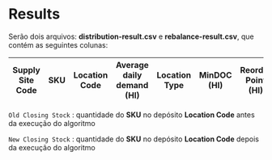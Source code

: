 # Results

Serão dois arquivos: **distribution-result.csv** e **rebalance-result.csv**, que contém as seguintes colunas:


| Supply Site Code | SKU | Location Code | Average daily demand (Hl)| Location Type | MinDOC (Hl) | Reorder Point (Hl) | MaxDOC  (Hl) | Old Closing Stock | New Closing Stock | Available to Deploy
| ---------------- | --- | ------------- | ------------------------ | ------------- | ----------- | ------------------ | ------------ | -- | ------------- | ----------------- |

`Old Closing Stock` : quantidade do **SKU** no depósito **Location Code** antes da execução do algoritmo

`New Closing Stock` : quantidade do **SKU** no depósito **Location Code** depois da execução do algoritmo
